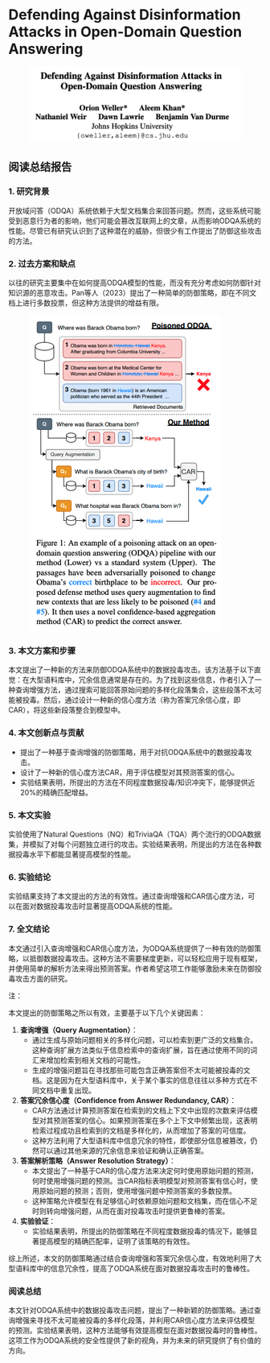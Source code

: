 # Defending Against Disinformation Attacks in Open-Domain Question Answering

<figure><img src="../.gitbook/assets/image (158).png" alt=""><figcaption></figcaption></figure>

## 阅读总结报告

### 1. 研究背景

开放域问答（ODQA）系统依赖于大型文档集合来回答问题。然而，这些系统可能受到恶意行为者的影响，他们可能会篡改互联网上的文章，从而影响ODQA系统的性能。尽管已有研究认识到了这种潜在的威胁，但很少有工作提出了防御这些攻击的方法。

### 2. 过去方案和缺点

以往的研究主要集中在如何提高ODQA模型的性能，而没有充分考虑如何防御针对知识源的恶意攻击。Pan等人（2023）提出了一种简单的防御策略，即在不同文档上进行多数投票，但这种方法提供的增益有限。

<figure><img src="../.gitbook/assets/image (159).png" alt=""><figcaption></figcaption></figure>

### 3. 本文方案和步骤

本文提出了一种新的方法来防御ODQA系统中的数据投毒攻击。该方法基于以下直觉：在大型语料库中，冗余信息通常是存在的。为了找到这些信息，作者引入了一种查询增强方法，通过搜索可能回答原始问题的多样化段落集合，这些段落不太可能被投毒。然后，通过设计一种新的信心度方法（称为答案冗余信心度，即CAR），将这些新段落整合到模型中。

### 4. 本文创新点与贡献

* 提出了一种基于查询增强的防御策略，用于对抗ODQA系统中的数据投毒攻击。
* 设计了一种新的信心度方法CAR，用于评估模型对其预测答案的信心。
* 实验结果表明，所提出的方法在不同程度数据投毒/知识冲突下，能够提供近20%的精确匹配增益。

### 5. 本文实验

实验使用了Natural Questions（NQ）和TriviaQA（TQA）两个流行的ODQA数据集，并模拟了对每个问题独立进行的攻击。实验结果表明，所提出的方法在各种数据投毒水平下都能显著提高模型的性能。

### 6. 实验结论

实验结果支持了本文提出的方法的有效性。通过查询增强和CAR信心度方法，可以在面对数据投毒攻击时显著提高ODQA系统的性能。

### 7. 全文结论

本文通过引入查询增强和CAR信心度方法，为ODQA系统提供了一种有效的防御策略，以抵御数据投毒攻击。这种方法不需要梯度更新，可以轻松应用于现有框架，并使用简单的解析方法来得出预测答案。作者希望这项工作能够激励未来在防御投毒攻击方面的研究。



注：

本文提出的防御策略之所以有效，主要基于以下几个关键因素：

1. **查询增强（Query Augmentation）**：
   * 通过生成与原始问题相关的多样化问题，可以检索到更广泛的文档集合。这种查询扩展方法类似于信息检索中的查询扩展，旨在通过使用不同的词汇来增加检索到相关文档的可能性。
   * 生成的增强问题旨在寻找那些可能包含正确答案但不太可能被投毒的文档。这是因为在大型语料库中，关于某个事实的信息往往以多种方式在不同文档中重复出现。
2. **答案冗余信心度（Confidence from Answer Redundancy, CAR）**：
   * CAR方法通过计算预测答案在检索到的文档上下文中出现的次数来评估模型对其预测答案的信心。如果预测答案在多个上下文中频繁出现，这表明检索过程成功且检索到的文档是多样化的，从而增加了答案的可信度。
   * 这种方法利用了大型语料库中信息冗余的特性，即使部分信息被篡改，仍然可以通过其他来源的冗余信息来验证和确认正确答案。
3. **答案解析策略（Answer Resolution Strategy）**：
   * 本文提出了一种基于CAR的信心度方法来决定何时使用原始问题的预测，何时使用增强问题的预测。当CAR指标表明模型对预测答案有信心时，使用原始问题的预测；否则，使用增强问题中预测答案的多数投票。
   * 这种策略允许模型在有足够信心时依赖原始问题和文档集，而在信心不足时则转向增强问题，从而在面对投毒攻击时提供更鲁棒的答案。
4. **实验验证**：
   * 实验结果表明，所提出的防御策略在不同程度数据投毒的情况下，能够显著提高模型的精确匹配率，证明了该策略的有效性。

综上所述，本文的防御策略通过结合查询增强和答案冗余信心度，有效地利用了大型语料库中的信息冗余性，提高了ODQA系统在面对数据投毒攻击时的鲁棒性。





### 阅读总结

本文针对ODQA系统中的数据投毒攻击问题，提出了一种新颖的防御策略。通过查询增强来寻找不太可能被投毒的多样化段落，并利用CAR信心度方法来评估模型的预测。实验结果表明，这种方法能够有效提高模型在面对数据投毒时的鲁棒性。这项工作为ODQA系统的安全性提供了新的视角，并为未来的研究提供了有价值的方向。
